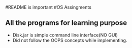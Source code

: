 #README is important
#OS Assingments
## All the programs for learning purpose
* Disk.jar is simple command line interface(NO GUI)
* Did not follow the OOPS concepts while implementing.
